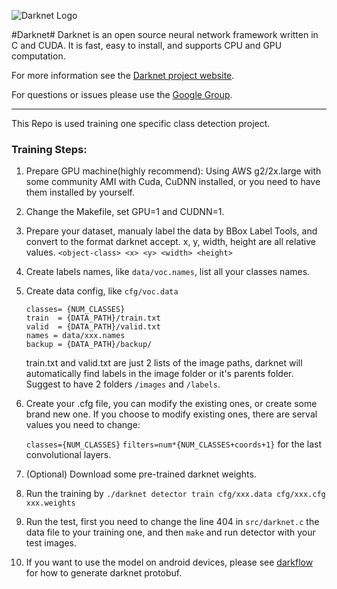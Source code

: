 ![Darknet Logo](http://pjreddie.com/media/files/darknet-black-small.png)

#Darknet#
Darknet is an open source neural network framework written in C and CUDA. It is fast, easy to install, and supports CPU and GPU computation.

For more information see the [Darknet project website](http://pjreddie.com/darknet).

For questions or issues please use the [Google Group](https://groups.google.com/forum/#!forum/darknet).

---
This Repo is used training one specific class detection project.

### Training Steps:
1. Prepare GPU machine(highly recommend): Using AWS g2/2x.large with some community AMI with Cuda, CuDNN installed, or you need to have them installed by yourself.

2. Change the Makefile, set GPU=1 and CUDNN=1.

3. Prepare your dataset, manualy label the data by BBox Label Tools, and convert to the format darknet accept. x, y, width, height are all relative values.
`<object-class> <x> <y> <width> <height>`

4. Create labels names, like `data/voc.names`, list all your classes names.

5. Create data config, like `cfg/voc.data`

	```
	classes= {NUM_CLASSES}
	train  = {DATA_PATH}/train.txt
	valid  = {DATA_PATH}/valid.txt
	names = data/xxx.names
	backup = {DATA_PATH}/backup/
	```
	train.txt and valid.txt are just 2 lists of the image paths, darknet will automatically find labels in the image folder or it's parents folder. Suggest to have 2 folders `/images` and `/labels`.

6. Create your .cfg file, you can modify the existing ones, or create some brand new one. If you choose to modify existing ones, there are serval values you need to change:
	
	`classes={NUM_CLASSES}`
	`filters=num*{NUM_CLASSES+coords+1}` for the last convolutional layers.
	
7. (Optional) Download some pre-trained darknet weights.

8. Run the training by
	`./darknet detector train cfg/xxx.data cfg/xxx.cfg xxx.weights
`

9. Run the test, first you need to change the line 404 in `src/darknet.c` the data file to your training one, and then `make` and run detector with your test images.

10. If you want to use the model on android devices, please see [darkflow](https://github.com/thtrieu/darkflow) for how to generate darknet protobuf.